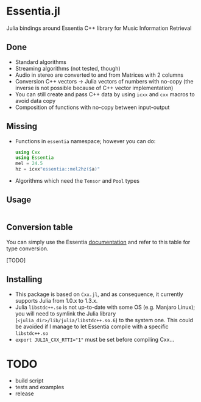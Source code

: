 Essentia.jl
===========

Julia bindings around Essentia C++ library for Music Information Retrieval

## Done

* Standard algorithms
* Streaming algorithms (not tested, though)
* Audio in stereo are converted to and from Matrices with 2 columns
* Conversion C++ vectors -> Julia vectors of numbers with no-copy (the inverse
    is not possible because of C++ vector implementation)
* You can still create and pass C++ data by using `icxx` and `cxx` macros to
    avoid data copy
* Composition of functions with no-copy between input-output

## Missing

* Functions in `essentia` namespace; however you can do:
    ```julia
    using Cxx
    using Essentia
    mel = 24.5
    hz = icxx"essentia::mel2hz($a)"
    ```
* Algorithms which need the `Tensor` and `Pool` types

## Usage

```julia
```

## Conversion table

You can simply use the Essentia
[documentation](https://essentia.upf.edu/reference/) and refer to this table for
type conversion.

[TODO]

## Installing

* This package is based on `Cxx.jl`, and as consequence, it currently supports Julia from 1.0.x to 1.3.x.
* Julia `libstdc++.so` is not up-to-date with some OS (e.g. Manjaro Linux); you
    will need to symlink the Julia library (`<julia_dir>/lib/julia/libstdc++.so.6`) to the system one.
    This could be avoided if I manage to let Essentia compile with a specific
    `libstdc++.so`
* `export JULIA_CXX_RTTI="1"` must be set before compiling Cxx...

# TODO

* build script
* tests and examples
* release
